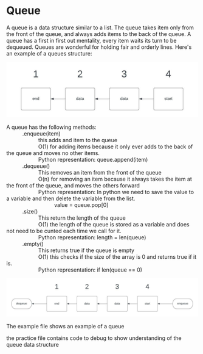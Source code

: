 # Queue

A queue is a data structure similar to a list. The queue takes item only from the front of the queue, and always adds items to the back of the queue. A queue has a first in first out mentality, every item waits its turn to be dequeued.
Queues are wonderful for holding fair and orderly lines.
Here's an example of a queues structure:

![Queue image](./images/QueueStructure.jpeg) 


A queue has the following methods:\
   .enqueue(item) \
      this adds and item to the queue \
      O(1) for adding items because it only ever adds to the back of the queue and moves no other items. \
      Python representation: queue.append(item) \
   .dequeue() \
      This removes an item from the front of the queue \
      O(n) for removing an item because it always takes the item at the front of the queue, and moves the others forward \
      Python representation: In python we need to save the value to a variable and then delete the variable from the list.  \
         value = queue.pop[0] \
   .size()  \
      This return the length of the queue \
      O(1) the length of the queue is stored as a variable and does not need to be cunted each time we call for it. \
      Python representation: length = len(queue) \
   .empty() \
      This returns true if the queue is empty \
      O(1) this checks if the size of the array is 0 and returns true if it is. \
      Python representation: if len(queue == 0) 

![Queue image](./images/EnqueueExample.jpeg) 

The example file shows an example of a queue 

the practice file contains code to debug to show understanding of the queue data structure 
    

